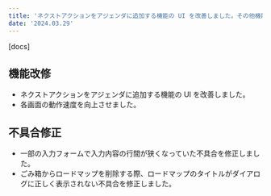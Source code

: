 ```yaml
---
title: 'ネクストアクションをアジェンダに追加する機能の UI を改善しました。その他機能改修、不具合の修正を行いました。'
date: '2024.03.29'
---
```


[docs]

## 機能改修

- ネクストアクションをアジェンダに追加する機能の UI を改善しました。
- 各画面の動作速度を向上させました。

## 不具合修正

- 一部の入力フォームで入力内容の行間が狭くなっていた不具合を修正しました。
- ごみ箱からロードマップを削除する際、ロードマップのタイトルがダイアログに正しく表示されない不具合を修正しました。


